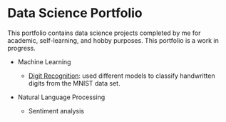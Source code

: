 # Data Science Portfolio

This portfolio contains data science projects completed by me for academic, self-learning, and hobby purposes. This portfolio is a work in progress.

* Machine Learning
  * [Digit Recognition](https://github.com/BrittBroere/data_science_portfolio/blob/master/Handwritten%20digit%20recognition/Digit%20recognition.ipynb): used different models to classify handwritten digits from the MNIST data set.

* Natural Language Processing
  * Sentiment analysis
